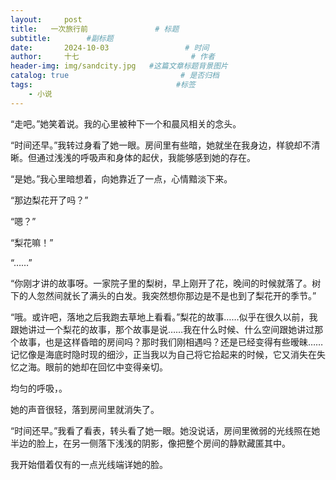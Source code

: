 ```yaml
---
layout:     post                       
title:   一次旅行前               # 标题
subtitle:        #副标题
date:       2024-10-03                 # 时间
author:     十七                         # 作者
header-img: img/sandcity.jpg   #这篇文章标题背景图片
catalog: true                         # 是否归档
tags:                                #标签
    - 小说
---
```

“走吧。”她笑着说。我的心里被种下一个和晨风相关的念头。

“时间还早。”我转过身看了她一眼。房间里有些暗，她就坐在我身边，样貌却不清晰。但通过浅浅的呼吸声和身体的起伏，我能够感到她的存在。

“是她。”我心里暗想着，向她靠近了一点，心情黯淡下来。

“那边梨花开了吗？”

“嗯？”

“梨花嘛！”

“……”

“你刚才讲的故事呀。一家院子里的梨树，早上刚开了花，晚间的时候就落了。树下的人忽然间就长了满头的白发。我突然想你那边是不是也到了梨花开的季节。”

“哦。或许吧，落地之后我跑去草地上看看。”梨花的故事……似乎在很久以前，我跟她讲过一个梨花的故事，那个故事是说……我在什么时候、什么空间跟她讲过那个故事，也是这样昏暗的房间吗？那时我们刚相遇吗？还是已经变得有些暧昧……记忆像是海底时隐时现的细沙，正当我以为自己将它拾起来的时候，它又消失在失忆之海。眼前的她却在回忆中变得亲切。

均匀的呼吸，。













她的声音很轻，落到房间里就消失了。

“时间还早。”我看了看表，转头看了她一眼。她没说话，房间里微弱的光线照在她半边的脸上，在另一侧落下浅浅的阴影，像把整个房间的静默藏匿其中。

我开始借着仅有的一点光线端详她的脸。

